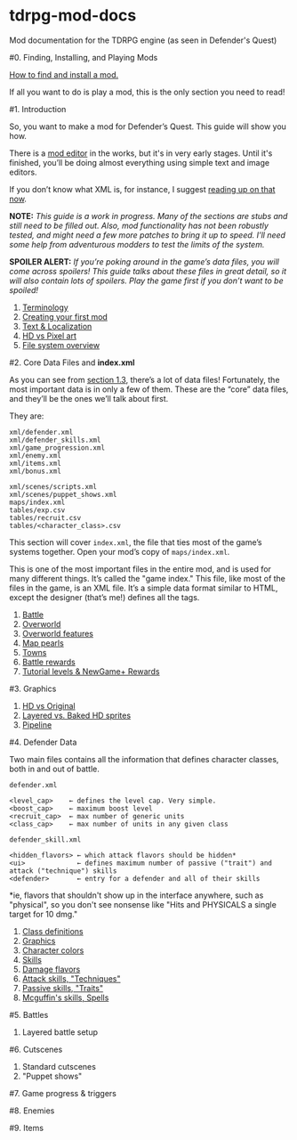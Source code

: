 # tdrpg-mod-docs
Mod documentation for the TDRPG engine (as seen in Defender's Quest)

#0. Finding, Installing, and Playing Mods

[How to find and install a mod.](00.md)

If all you want to do is play a mod, this is the only section you need to read!

#1. Introduction

So, you want to make a mod for Defender’s Quest. This guide will show you how.

There is a [mod editor](https://github.com/Autoquark/dq1-unofficial-mod-editor) in the works, but it's in very early stages.
Until it's finished, you’ll be doing almost everything using simple text and image editors.

If you don’t know what XML is, for instance, I suggest [reading up on that now](https://steamcommunity.com/linkfilter/?url=http://en.wikipedia.org/wiki/XML).

**NOTE:**
*This guide is a work in progress. Many of the sections are stubs and still need to be filled out. Also, mod functionality has not been robustly tested, and might need a few more patches to bring it up to speed. I’ll need some help from adventurous modders to test the limits of the system.*

**SPOILER ALERT:**
*If you’re poking around in the game’s data files, you will come across spoilers! This guide talks about these files in great detail, so it will also contain lots of spoilers. Play the game first if you don’t want to be spoiled!*

  1. [Terminology](01_01_terminology.md)
  2. [Creating your first mod](01_02_first_mod.md)
  3. [Text & Localization](01_03_localization.md)
  4. [HD vs Pixel art](01_04_hd_vs_pixel.md)
  5. [File system overview](01_05_overview.md)
   

#2. Core Data Files and **index.xml**

As you can see from [section 1.3](01_03_overview.md), there’s a lot of data files! Fortunately, the most important data is in only a few of them. These are the “core” data files, and they’ll be the ones we’ll talk about first.

They are:

```
xml/defender.xml
xml/defender_skills.xml
xml/game_progression.xml
xml/enemy.xml
xml/items.xml
xml/bonus.xml

xml/scenes/scripts.xml
xml/scenes/puppet_shows.xml
maps/index.xml
tables/exp.csv
tables/recruit.csv
tables/<character_class>.csv
```

This section will cover `index.xml`, the file that ties most of the game’s systems together. Open your mod’s copy of `maps/index.xml`.

This is one of the most important files in the entire mod, and is used for many different things. It’s called the "game index." This file, like most of the files in the game, is an XML file. It’s a simple data format similar to HTML, except the designer (that’s me!) defines all the tags. 

  1. [Battle](02_01_battle.md)
  2. [Overworld](02_02_overworld.md)
  3. [Overworld features](02_03_features.md)
  4. [Map pearls](02_04_map_pearls.md)
  5. [Towns](02_05_towns.md)
  6. [Battle rewards](02_06_battle_rewards.md)
  7. [Tutorial levels & NewGame+ Rewards](02_07_tutorial.md)

#3. Graphics

  1. [HD vs Original](03_01_hd_vs_original.md)
  2. [Layered vs. Baked HD sprites](03_02_layered_vs_baked.md)
  3. [Pipeline](03_03_pipeline.md)

#4. Defender Data

Two main files contains all the information that defines character classes, both in and out of battle.

`defender.xml`

```
<level_cap>    ← defines the level cap. Very simple.
<boost_cap>    ← maximum boost level
<recruit_cap>  ← max number of generic units
<class_cap>    ← max number of units in any given class
```

`defender_skill.xml`

```
<hidden_flavors> ← which attack flavors should be hidden*
<ui>             ← defines maximum number of passive ("trait") and attack ("technique") skills
<defender>       ← entry for a defender and all of their skills
```

*ie, flavors that shouldn't show up in the interface anywhere, such as "physical", so you don't see nonsense like "Hits and PHYSICALS a single target for 10 dmg."

  1. [Class definitions](04_01_class.md)
  2. [Graphics](04_02_graphics.md)
  3. [Character colors](04_03_colors.md)
  4. [Skills](04_04_skills.md)
  5. [Damage flavors](04_05_flavors.md)
  6. [Attack skills, "Techniques"](04_06_attacks.md)
  7. [Passive skills, "Traits"](04_07_passives.md)
  8. [Mcguffin's skills, Spells](04_08_spells.md)

#5. Battles

  1. Layered battle setup

#6. Cutscenes

  1. Standard cutscenes
  2. "Puppet shows"

#7. Game progress & triggers

#8. Enemies

#9. Items
